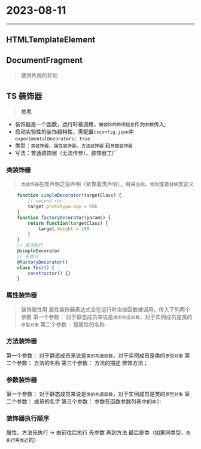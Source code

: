 
# 2023-08-11
---

## HTMLTemplateElement  


## DocumentFragment  
> 使用片段的好处

## TS 装饰器
> [参考](https://juejin.cn/post/7006483808832716813)

- 装饰器是一个函数，运行时被调用，`被装饰的声明信息`作为`参数`传入;
- 启动实验性的装饰器特性，需配置`tsconfig.json`中`experimentalDecorators: true`
- 类型：`类装饰器`、`属性装饰器`、`方法装饰器` 和`参数装饰器`
- 写法：普通装饰器（无法传参）、装饰器工厂

### 类装饰器
> `类装饰器`在类声明之前声明（紧靠着类声明），用来`监视`、`修改`或者`替换`类定义

```js
    function simpleDecorator(targetClass) {
        // second run
        target.prototype.age = 666
    } 
    function factoryDecorator(params) {
        return function(targetClass) {
            target.Height = 198
        }
    }
    // 其次执行
    @simpleDecorator
    // 先执行
    @factoryDecorator()
    class Test() {
        constructor() {}
    }
```

### 属性装饰器
> 装饰属性用
属性装饰器表达式会在运行时当做函数被调用，传入下列两个参数
第一个参数： 对于静态成员来说是`类的构造函数`，对于实例成员是类的`原型对象`
第二个参数： 是属性的名称

### 方法装饰器
第一个参数： 对于静态成员来说是`类的构造函数`，对于实例成员是类的`原型对象`
第二个参数： 方法的名称
第三个参数： 方法的描述 修饰方法；

### 参数装饰器
第一个参数： 对于静态成员来说是`类的构造函数`，对于实例成员是类的`原型对象`
第二个参数： 成员的名字
第三个参数： 参数在函数参数列表中的`索引`


### 装饰器执行顺序

属性、方法先执行 -> 由前往后执行
先参数 再到方法
最后是类（如果同类型，`先执行离类近`的）







